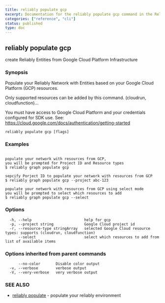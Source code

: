 ```yaml
---
title: reliably populate gcp
excerpt: Documentation for the reliably populate gcp command in the Reliably CLI
categories: ["reference", "cli"]
status: published
type: doc
---
```

## reliably populate gcp

create Reliably Entities from Google Cloud Platform Infrastructure

### Synopsis


Populate your Reliably Network with Entities based 
on your Google Cloud Platform (GCP) resources.

Only supported resources can be added by this
command. (cloudrun, cloudfunction)...

You must have access to Google Cloud Platform and your
credentials configured for SDK use.
See: https://cloud.google.com/docs/authentication/getting-started


```
reliably populate gcp [flags]
```

### Examples

```

populate your network with resources from GCP, 
you will be prompted for Project ID and Resource types
$ reliably graph populate gcp

sepcify Porject ID to populate your network with resources from GCP
$ reliably graph populate gcp --project abc-123

populate your network with resources from GCP using select mode
you will be prompted to select which resources to add
$ reliably graph populate gcp --select

```

### Options

```
  -h, --help                        help for gcp
  -p, --project string              Google Cloud project id
  -r, --resource-type stringArray   selected Google Cloud resource types: supports (cloudrun, cloudfunction)
      --select                      select which resources to add from list of available items
```

### Options inherited from parent commands

```
      --no-color       Disable color output
  -v, --verbose        verbose output
  -V, --very-verbose   very verbose output
```

### SEE ALSO

* [reliably populate](/docs/reference/cli/reliably-populate/)	 - populate your reliably environment

